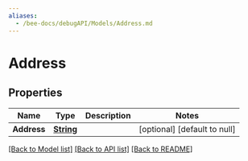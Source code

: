 ```yaml
---
aliases:
  - /bee-docs/debugAPI/Models/Address.md
---
```

# Address
## Properties

Name | Type | Description | Notes
------------ | ------------- | ------------- | -------------
**Address** | [**String**](string.md) |  | [optional] [default to null]

[[Back to Model list]](../README.md#documentation-for-models) [[Back to API list]](../README.md#documentation-for-api-endpoints) [[Back to README]](../README.md)
